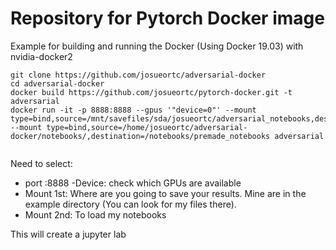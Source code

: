 # Repository for Pytorch Docker image

Example for building and running the Docker (Using Docker 19.03) with nvidia-docker2
```
git clone https://github.com/josueortc/adversarial-docker
cd adversarial-docker
docker build https://github.com/josueortc/pytorch-docker.git -t adversarial
docker run -it -p 8888:8888 --gpus '"device=0"' --mount type=bind,source=/mnt/savefiles/sda/josueortc/adversarial_notebooks,destination=/notebooks/local_notebooks --mount type=bind,source=/home/josueortc/adversarial-docker/notebooks/,destination=/notebooks/premade_notebooks adversarial


```

Need to select:
- port <some number>:8888
-Device: check which GPUs are available
- Mount 1st: Where are you going to save your results. Mine are in the example directory (You can look for my files there).
- Mount 2nd: To load my notebooks

This will create a jupyter lab
